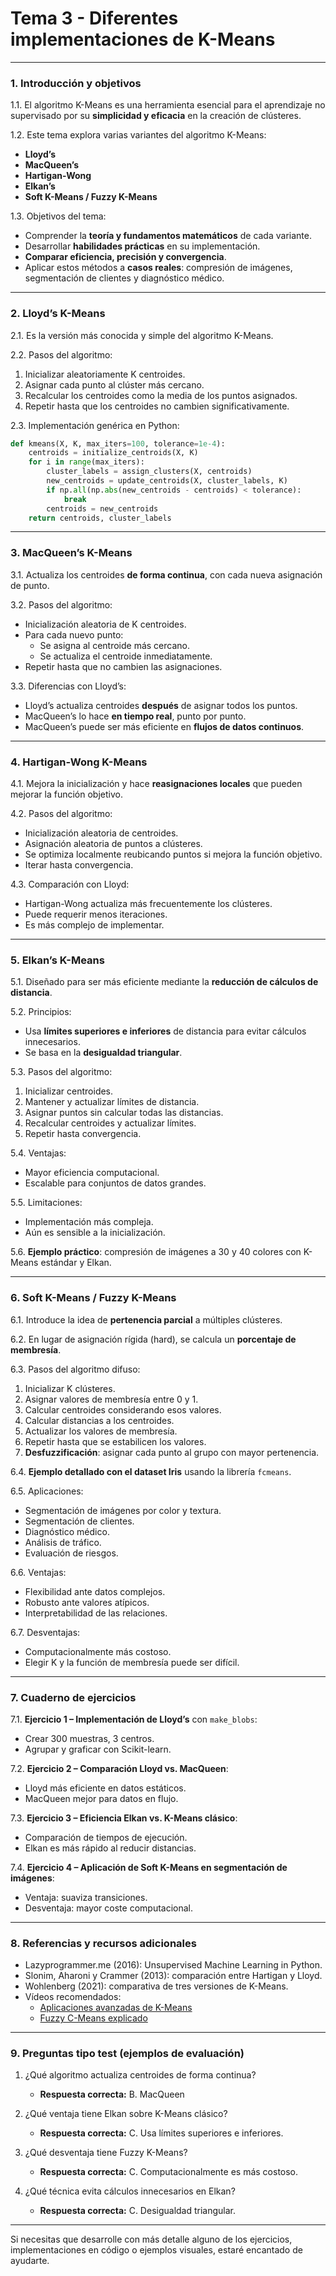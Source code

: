 # Tema 3 - Diferentes implementaciones de K-Means

---

### 1. Introducción y objetivos

1.1. El algoritmo K-Means es una herramienta esencial para el aprendizaje no supervisado por su **simplicidad y eficacia** en la creación de clústeres.

1.2. Este tema explora varias variantes del algoritmo K-Means:
   - **Lloyd’s**
   - **MacQueen’s**
   - **Hartigan-Wong**
   - **Elkan’s**
   - **Soft K-Means / Fuzzy K-Means**

1.3. Objetivos del tema:
   - Comprender la **teoría y fundamentos matemáticos** de cada variante.
   - Desarrollar **habilidades prácticas** en su implementación.
   - **Comparar eficiencia, precisión y convergencia**.
   - Aplicar estos métodos a **casos reales**: compresión de imágenes, segmentación de clientes y diagnóstico médico.

---

### 2. Lloyd’s K-Means

2.1. Es la versión más conocida y simple del algoritmo K-Means.

2.2. Pasos del algoritmo:
   1. Inicializar aleatoriamente K centroides.
   2. Asignar cada punto al clúster más cercano.
   3. Recalcular los centroides como la media de los puntos asignados.
   4. Repetir hasta que los centroides no cambien significativamente.

2.3. Implementación genérica en Python:
```python
def kmeans(X, K, max_iters=100, tolerance=1e-4):
    centroids = initialize_centroids(X, K)
    for i in range(max_iters):
        cluster_labels = assign_clusters(X, centroids)
        new_centroids = update_centroids(X, cluster_labels, K)
        if np.all(np.abs(new_centroids - centroids) < tolerance):
            break
        centroids = new_centroids
    return centroids, cluster_labels
```

---

### 3. MacQueen’s K-Means

3.1. Actualiza los centroides **de forma continua**, con cada nueva asignación de punto.

3.2. Pasos del algoritmo:
   - Inicialización aleatoria de K centroides.
   - Para cada nuevo punto:
     - Se asigna al centroide más cercano.
     - Se actualiza el centroide inmediatamente.
   - Repetir hasta que no cambien las asignaciones.

3.3. Diferencias con Lloyd’s:
   - Lloyd’s actualiza centroides **después** de asignar todos los puntos.
   - MacQueen’s lo hace **en tiempo real**, punto por punto.
   - MacQueen’s puede ser más eficiente en **flujos de datos continuos**.

---

### 4. Hartigan-Wong K-Means

4.1. Mejora la inicialización y hace **reasignaciones locales** que pueden mejorar la función objetivo.

4.2. Pasos del algoritmo:
   - Inicialización aleatoria de centroides.
   - Asignación aleatoria de puntos a clústeres.
   - Se optimiza localmente reubicando puntos si mejora la función objetivo.
   - Iterar hasta convergencia.

4.3. Comparación con Lloyd:
   - Hartigan-Wong actualiza más frecuentemente los clústeres.
   - Puede requerir menos iteraciones.
   - Es más complejo de implementar.

---

### 5. Elkan’s K-Means

5.1. Diseñado para ser más eficiente mediante la **reducción de cálculos de distancia**.

5.2. Principios:
   - Usa **límites superiores e inferiores** de distancia para evitar cálculos innecesarios.
   - Se basa en la **desigualdad triangular**.

5.3. Pasos del algoritmo:
   1. Inicializar centroides.
   2. Mantener y actualizar límites de distancia.
   3. Asignar puntos sin calcular todas las distancias.
   4. Recalcular centroides y actualizar límites.
   5. Repetir hasta convergencia.

5.4. Ventajas:
   - Mayor eficiencia computacional.
   - Escalable para conjuntos de datos grandes.

5.5. Limitaciones:
   - Implementación más compleja.
   - Aún es sensible a la inicialización.

5.6. **Ejemplo práctico**: compresión de imágenes a 30 y 40 colores con K-Means estándar y Elkan.

---

### 6. Soft K-Means / Fuzzy K-Means

6.1. Introduce la idea de **pertenencia parcial** a múltiples clústeres.

6.2. En lugar de asignación rígida (hard), se calcula un **porcentaje de membresía**.

6.3. Pasos del algoritmo difuso:
   1. Inicializar K clústeres.
   2. Asignar valores de membresía entre 0 y 1.
   3. Calcular centroides considerando esos valores.
   4. Calcular distancias a los centroides.
   5. Actualizar los valores de membresía.
   6. Repetir hasta que se estabilicen los valores.
   7. **Desfuzzificación**: asignar cada punto al grupo con mayor pertenencia.

6.4. **Ejemplo detallado con el dataset Iris** usando la librería `fcmeans`.

6.5. Aplicaciones:
   - Segmentación de imágenes por color y textura.
   - Segmentación de clientes.
   - Diagnóstico médico.
   - Análisis de tráfico.
   - Evaluación de riesgos.

6.6. Ventajas:
   - Flexibilidad ante datos complejos.
   - Robusto ante valores atípicos.
   - Interpretabilidad de las relaciones.

6.7. Desventajas:
   - Computacionalmente más costoso.
   - Elegir K y la función de membresía puede ser difícil.

---

### 7. Cuaderno de ejercicios

7.1. **Ejercicio 1 – Implementación de Lloyd’s** con `make_blobs`:
   - Crear 300 muestras, 3 centros.
   - Agrupar y graficar con Scikit-learn.

7.2. **Ejercicio 2 – Comparación Lloyd vs. MacQueen**:
   - Lloyd más eficiente en datos estáticos.
   - MacQueen mejor para datos en flujo.

7.3. **Ejercicio 3 – Eficiencia Elkan vs. K-Means clásico**:
   - Comparación de tiempos de ejecución.
   - Elkan es más rápido al reducir distancias.

7.4. **Ejercicio 4 – Aplicación de Soft K-Means en segmentación de imágenes**:
   - Ventaja: suaviza transiciones.
   - Desventaja: mayor coste computacional.

---

### 8. Referencias y recursos adicionales

- Lazyprogrammer.me (2016): Unsupervised Machine Learning in Python.
- Slonim, Aharoni y Crammer (2013): comparación entre Hartigan y Lloyd.
- Wohlenberg (2021): comparativa de tres versiones de K-Means.
- Vídeos recomendados:
   - [Aplicaciones avanzadas de K-Means](https://unir.cloud.panopto.eu/Panopto/Pages/Embed.aspx?id=04202076-ca31-40b9-b608-b1be00da113d)
   - [Fuzzy C-Means explicado](https://www.youtube.com/watch?v=X7co6-U4BJY)

---

### 9. Preguntas tipo test (ejemplos de evaluación)

1. ¿Qué algoritmo actualiza centroides de forma continua?
   - **Respuesta correcta:** B. MacQueen

2. ¿Qué ventaja tiene Elkan sobre K-Means clásico?
   - **Respuesta correcta:** C. Usa límites superiores e inferiores.

3. ¿Qué desventaja tiene Fuzzy K-Means?
   - **Respuesta correcta:** C. Computacionalmente es más costoso.

4. ¿Qué técnica evita cálculos innecesarios en Elkan?
   - **Respuesta correcta:** C. Desigualdad triangular.

---

Si necesitas que desarrolle con más detalle alguno de los ejercicios, implementaciones en código o ejemplos visuales, estaré encantado de ayudarte.